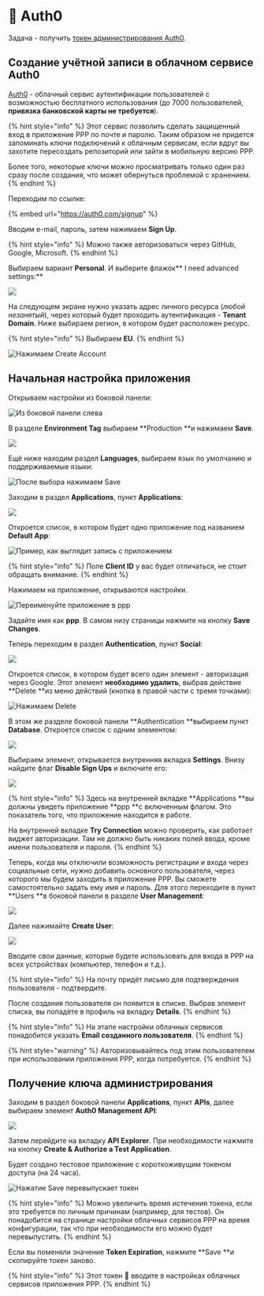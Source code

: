 # 🔑 Auth0

Задача - получить [токен администрирования Auth0](https://auth0.com/docs/security/tokens/access-tokens/management-api-access-tokens).

## Создание учётной записи в облачном сервисе Auth0

[Auth0](https://auth0.com) - облачный сервис аутентификации пользователей с возможностью бесплатного использования (до 7000 пользователей, **привязка банковской карты не требуется**).

{% hint style="info" %}
Этот сервис позволить сделать защищенный вход в приложение PPP по почте и паролю. Таким образом не придется запоминать ключи подключений к облачным сервисам, если вдруг вы захотите пересоздать репозиторий или зайти в мобильную версию PPP.

Более того, некоторые ключи можно просматривать только один раз сразу после создания, что может обернуться проблемой с хранением.
{% endhint %}

Переходим по ссылке:

{% embed url="https://auth0.com/signup" %}

Вводим e-mail, пароль, затем нажимаем **Sign Up**.

{% hint style="info" %}
Можно также авторизоваться через GitHub, Google, Microsoft.
{% endhint %}

Выбираем вариант **Personal**. И выберите флажок** I need advanced settings:**

![](<../.gitbook/assets/image (343).png>)

На следующем экране нужно указать адрес личного ресурса (_любой незанятый_), через который будет проходить аутентификация - **Tenant Domain**. Ниже выбираем регион, в котором будет расположен ресурс.

{% hint style="info" %}
Выбираем **EU**.
{% endhint %}

![Нажимаем Create Account](<../.gitbook/assets/image (258).png>)

## Начальная настройка приложения

Открываем настройки из боковой панели:

![Из боковой панели слева](<../.gitbook/assets/image (265).png>)

В разделе **Environment Tag** выбираем **Production **и нажимаем **Save**.

![](<../.gitbook/assets/image (257).png>)

Ещё ниже находим раздел **Languages**, выбираем язык по умолчанию и поддерживаемые языки:

![После выбора нажимаем Save](<../.gitbook/assets/image (270).png>)

Заходим в раздел **Applications**, пункт **Applications**:

![](<../.gitbook/assets/image (254).png>)

Откроется список, в котором будет одно приложение под названием **Default App**:

![Пример, как выглядит запись с приложением](<../.gitbook/assets/image (262).png>)

{% hint style="info" %}
Поле **Client ID** у вас будет отличаться, не стоит обращать внимание.
{% endhint %}

Нажимаем на приложение, открываются настройки.

![Переименуйте приложение в ppp](<../.gitbook/assets/image (272).png>)

Задайте имя как **ppp**. В самом низу страницы нажмите на кнопку **Save Changes**.

Теперь переходим в раздел **Authentication**, пункт **Social**:

![](<../.gitbook/assets/image (269).png>)

Откроется список, в котором будет всего один элемент - авторизация через Google. Этот элемент **необходимо удалить**, выбрав действие **Delete **из меню действий (кнопка в правой части с тремя точками):

![Нажимаем Delete](<../.gitbook/assets/image (274).png>)

В этом же разделе боковой панели **Authentication **выбираем пункт **Database**. Откроется список с одним элементом:

![](<../.gitbook/assets/image (267).png>)

Выбираем элемент, открывается внутренняя вкладка **Settings**. Внизу найдите флаг **Disable Sign Ups** и включите его:

![](<../.gitbook/assets/image (260).png>)

{% hint style="info" %}
Здесь на внутренней вкладке **Applications **вы должны увидеть приложение **ppp **с включенным флагом. Это показатель того, что приложение находится в работе.

На внутренней вкладке **Try Connection** можно проверить, как работает виджет авторизации. Там не должно быть никаких полей ввода, кроме имени пользователя и пароля.
{% endhint %}

Теперь, когда мы отключили возможность регистрации и входа через социальные сети, нужно добавить основного пользователя, через которого мы будем заходить в приложение PPP. Вы сможете самостоятельно задать ему имя и пароль. Для этого переходите в пункт **Users **в боковой панели в разделе **User Management**:

![](<../.gitbook/assets/image (261).png>)

Далее нажимайте **Create User**:

![](<../.gitbook/assets/image (256).png>)

Вводите свои данные, которые будете использовать для входа в PPP на всех устройствах (компьютер, телефон и т.д.).

{% hint style="info" %}
На почту придёт письмо для подтверждения пользователя - подтвердите.

После создания пользователя он появится в списке. Выбрав элемент списка, вы попадёте в профиль на вкладку **Details**.
{% endhint %}

{% hint style="info" %}
На этапе настройки облачных сервисов понадобится указать **Email созданного пользователя**.
{% endhint %}

{% hint style="warning" %}
Авторизовывайтесь под этим пользователем при использовании приложения PPP, когда потребуется.
{% endhint %}

## Получение ключа администрирования

Заходим в раздел боковой панели **Applications**, пункт **APIs**, далее выбираем элемент **Auth0 Management API**:

![](<../.gitbook/assets/image (338).png>)

Затем перейдите на вкладку **API Explorer**. При необходимости нажмите на кнопку **Create & Authorize a Test Application**.

Будет создано тестовое приложение с короткоживущим токеном доступа (на 24 часа).

![Нажатие Save перевыпускает токен](<../.gitbook/assets/image (339).png>)

{% hint style="info" %}
Можно увеличить время истечения токена, если это требуется по личным причинам (например, для тестов). Он понадобится на странице настройки облачных сервисов PPP на время конфигурации, так что при необходимости его можно будет перевыпустить.
{% endhint %}

Если вы поменяли значение **Token Expiration**, нажмите **Save **и скопируйте токен заново.

{% hint style="info" %}
Этот токен 🔑 вводите в настройках облачных сервисов приложения PPP.
{% endhint %}
